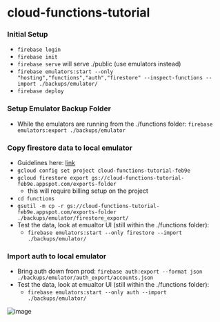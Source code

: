 # cloud-functions-tutorial

### Initial Setup
- `firebase login`
- `firebase init`
- `firebase serve` will serve ./public (use emulators instead)
- `firebase emulators:start --only "hosting","functions","auth","firestore" --inspect-functions --import ./backups/emulator/`
- `firebase deploy`

### Setup Emulator Backup Folder
- While the emulators are running from the ./functions folder: `firebase emulators:export ./backups/emulator`

### Copy firestore data to local emulator
- Guidelines here: [link](https://medium.com/firebase-developers/how-to-import-production-data-from-cloud-firestore-to-the-local-emulator-e82ae1c6ed8)
- `gcloud config set project cloud-functions-tutorial-feb9e `
- `gcloud firestore export gs://cloud-functions-tutorial-feb9e.appspot.com/exports-folder`
  - this will require billing setup on the project
- `cd functions`
- `gsutil -m cp -r gs://cloud-functions-tutorial-feb9e.appspot.com/exports-folder ./backups/emulator/firestore_export/ `
- Test the data, look at emualtor UI  (still within the ./functions folder): 
  - `firebase emulators:start --only firestore --import ./backups/emulator/`

### Import auth to local emulator
- Bring auth down from prod: `firebase auth:export --format json ./backups/emulator/auth_export/accounts.json`
- Test the data, look at emualtor UI  (still within the ./functions folder):
  - `firebase emulators:start --only auth --import ./backups/emulator/`

![image](https://user-images.githubusercontent.com/3271894/121212395-8c27a980-c83a-11eb-9f7c-c4265c1bfcf8.png)
